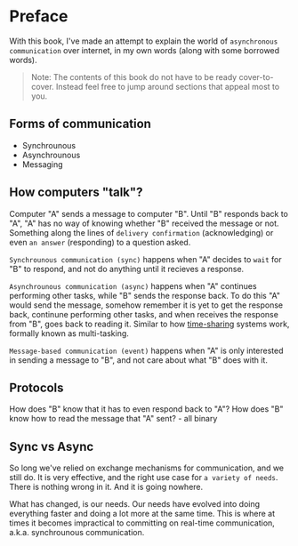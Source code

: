 # Preface

With this book, I've made an attempt to explain the world of `asynchronous communication` over internet, in my own words (along with some borrowed words).

> Note: The contents of this book do not have to be ready cover-to-cover. Instead feel free to jump around sections that appeal most to you.

## Forms of communication

- Synchrounous
- Asynchrounous
- Messaging

## How computers "talk"?

Computer "A" sends a message to computer "B". Until "B" responds back to "A", "A" has no way of knowing whether "B" received the message or not. Something along the lines of `delivery confirmation` (acknowledging) or even `an answer` (responding) to a question asked.

`Synchrounous communication (sync)` happens when "A" decides to `wait` for "B" to respond, and not do anything until it recieves a response.

`Asynchrounous communication (async)` happens when "A" continues performing other tasks, while "B" sends the response back. To do this "A" would send the message, somehow remember it is yet to get the response back, continune performing other tasks, and when receives the response from "B", goes back to reading it. Similar to how [time-sharing](https://en.wikipedia.org/wiki/Time-sharing) systems work, formally known as multi-tasking.

`Message-based communication (event)` happens when "A" is only interested in sending a message to "B", and not care about what "B" does with it.

## Protocols

How does "B" know that it has to even respond back to "A"?
How does "B" know how to read the message that "A" sent? - all binary

## Sync vs Async

So long we've relied on exchange mechanisms for communication, and we still do. It is very effective, and the right use case for `a variety of needs`. There is nothing wrong in it. And it is going nowhere.

What has changed, is our needs. Our needs have evolved into doing everything faster and doing a lot more at the same time. This is where at times it becomes impractical to committing on real-time communication, a.k.a. synchrounous communication.



